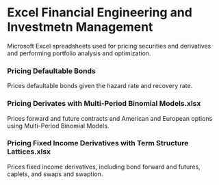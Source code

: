 # Excel Financial Engineering and Investmetn Management 
Microsoft Excel spreadsheets used for pricing securities and derivatives and performing portfolio analysis and optimization.

### Pricing Defaultable Bonds 
Prices defaultable bonds given the hazard rate and recovery rate.

### Pricing Derivates with Multi-Period Binomial Models.xlsx
Prices forward and future contracts and American and European options using Multi-Period Binomial Models.

### Pricing Fixed Income Derivatives with Term Structure Lattices.xlsx
Prices fixed income derivatives, including bond forward and futures, caplets, and swaps and swaption.
